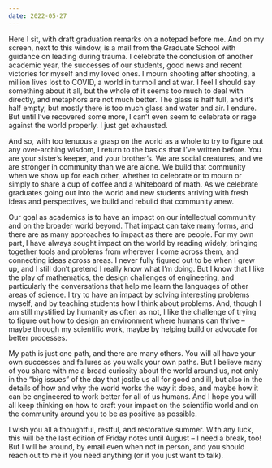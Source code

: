 ```yaml
---
date: 2022-05-27
---
```


Here I sit, with draft graduation remarks on a notepad before me.  And
on my screen, next to this window, is a mail from the Graduate School
with guidance on leading during trauma.  I celebrate the conclusion of
another academic year, the successes of our students, good news and
recent victories for myself and my loved ones.  I mourn shooting after
shooting, a million lives lost to COVID, a world in turmoil and at
war.  I feel I should say something about it all, but the whole of it
seems too much to deal with directly, and metaphors are not much
better.  The glass is half full, and it’s half empty, but mostly there
is too much glass and water and air.  I endure.  But until I’ve
recovered some more, I can’t even seem to celebrate or rage against
the world properly.  I just get exhausted.
 
And so, with too tenuous a grasp on the world as a whole to try to
figure out any over-arching wisdom, I return to the basics that I’ve
written before.  You are your sister’s keeper, and your brother’s.  We
are social creatures, and we are stronger in community than we are
alone.  We build that community when we show up for each other,
whether to celebrate or to mourn or simply to share a cup of coffee
and a whiteboard of math.  As we celebrate graduates going out into
the world and new students arriving with fresh ideas and perspectives,
we build and rebuild that community anew.
 
Our goal as academics is to have an impact on our intellectual
community and on the broader world beyond.  That impact can take many
forms, and there are as many approaches to impact as there are people.
For my own part, I have always sought impact on the world by reading
widely, bringing together tools and problems from wherever I come
across them, and connecting ideas across areas.  I never fully figured
out to be when I grew up, and I still don’t pretend I really know what
I’m doing.  But I know that I like the play of mathematics, the design
challenges of engineering, and particularly the conversations that
help me learn the languages of other areas of science.  I try to have
an impact by solving interesting problems myself, and by teaching
students how I think about problems.  And, though I am still mystified
by humanity as often as not, I like the challenge of trying to figure
out how to design an environment where humans can thrive – maybe
through my scientific work, maybe by helping build or advocate for
better processes.
 
My path is just one path, and there are many others.  You will all
have your own successes and failures as you walk your own paths.  But
I believe many of you share with me a broad curiosity about the world
around us, not only in the “big issues” of the day that jostle us all
for good and ill, but also in the details of how and why the world
works the way it does, and maybe how it can be engineered to work
better for all of us humans.  And I hope you will all keep thinking on
how to craft your impact on the scientific world and on the community
around you to be as positive as possible.
 
I wish you all a thoughtful, restful, and restorative summer.  With
any luck, this will be the last edition of Friday notes until August –
I need a break, too!  But I will be around, by email even when not in
person, and you should reach out to me if you need anything (or if you
just want to talk). 

